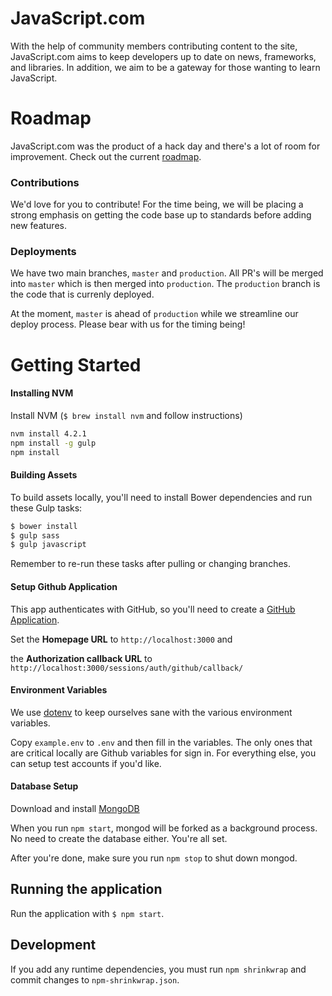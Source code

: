 # JavaScript.com

With the help of community members contributing content to the site,
JavaScript.com aims to keep developers up to date on news, frameworks, and libraries.
In addition, we aim to be a gateway for those wanting to learn JavaScript.

# Roadmap
JavaScript.com was the product of a hack day and there's a lot of room for
improvement. Check out the current [roadmap](https://github.com/codeschool/JavaScript.com/milestones/v2).

### Contributions
We'd love for you to contribute! For the time being, we will be placing a strong
emphasis on getting the code base up to standards before adding new features.

### Deployments
We have two main branches, `master` and `production`. All PR's will be merged
into `master` which is then merged into `production`. The `production` branch is
the code that is currenly deployed.

At the moment, `master` is ahead of `production` while we streamline our deploy
process. Please bear with us for the timing being!


# Getting Started
#### Installing NVM
Install NVM (`$ brew install nvm` and follow instructions)

```bash
nvm install 4.2.1
npm install -g gulp
npm install
```

#### Building Assets

To build assets locally, you'll need to install Bower dependencies and run these Gulp tasks:

```bash
$ bower install
$ gulp sass
$ gulp javascript
```
Remember to re-run these tasks after pulling or changing branches.

#### Setup Github Application
This app authenticates with GitHub, so you'll need to create a
[GitHub Application](https://github.com/settings/applications/new).

Set the **Homepage URL** to `http://localhost:3000` and

the **Authorization callback URL** to `http://localhost:3000/sessions/auth/github/callback/`


#### Environment Variables
We use [dotenv](https://github.com/motdotla/dotenv) to keep ourselves sane with
the various environment variables. 

Copy `example.env` to `.env` and then fill in the variables. The only ones
that are critical locally are Github variables for sign in. For everything else,
you can setup test accounts if you'd like.

#### Database Setup
Download and install [MongoDB](https://www.mongodb.org/downloads)

When you run `npm start`, mongod will be forked as a background process. No need
to create the database either. You're all set.

After you're done, make sure you run `npm stop` to shut down mongod.

## Running the application

Run the application with `$ npm start`.

## Development

If you add any runtime dependencies, you must run `npm shrinkwrap` and
commit changes to `npm-shrinkwrap.json`.


